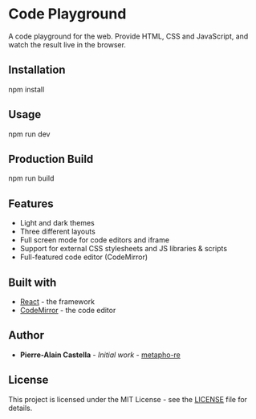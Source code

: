 # Code Playground

A code playground for the web.
Provide HTML, CSS and JavaScript, and watch the result live in the browser.

## Installation

npm install

## Usage

npm run dev

## Production Build

npm run build

## Features

- Light and dark themes
- Three different layouts
- Full screen mode for code editors and iframe
- Support for external CSS stylesheets and JS libraries & scripts
- Full-featured code editor (CodeMirror)

## Built with

- [React](https://github.com/facebook/react/) - the framework
- [CodeMirror](https://github.com/codemirror/) - the code editor

## Author

- **Pierre-Alain Castella** - _Initial work_ - [metapho-re](https://github.com/metapho-re)

## License

This project is licensed under the MIT License - see the [LICENSE](LICENSE) file for details.
